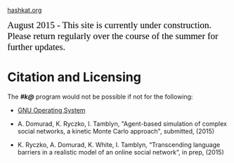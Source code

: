 [hashkat.org](http://hashkat.org)

<span style="color:black; font-family:Georgia; font-size:1.5em;">August 2015 - This site is currently under construction. Please return regularly over the course of the summer for further updates. </span>

# Citation and Licensing

The ***#k@*** program would not be possible if not for the following:

* [GNU Operating System](http://www.gnu.org/licenses/quick-guide-gplv3.en.html)

* A. Domurad, K. Ryczko, I. Tamblyn, "Agent-based simulation of complex social networks, a kinetic Monte Carlo approach", submitted, (2015)

* K. Ryczko, A. Domurad, K. White, I. Tamblyn, “Transcending language barriers in a realistic model of an online social network“, in prep, (2015)